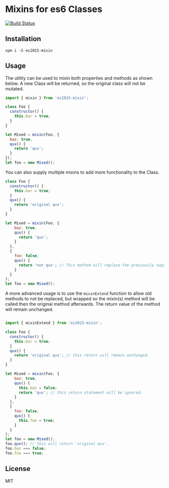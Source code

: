 # Mixins for es6 Classes

[![Build Status](https://travis-ci.org/jimenglish81/es2015-mixin.svg?branch=master)](https://travis-ci.org/jimenglish81/es2015-mixin)

## Installation

```
npm i -S es2015-mixin
```

## Usage

The utility can be used to mixin both properties and methods as shown below.
A new Class will be returned, so the original class will not be mutated.

```js
import { mixin } from 'es2015-mixin';

class Foo {
  constructor() {
    this.bar = true;
  }
}

let Mixed = mixin(Foo, {
  baz: true,
  qux() {
    return 'qux';
  }
});
let foo = new Mixed();
```

You can also supply multiple mixins to add more functionality to the Class.

```js
class Foo {
  constructor() {
    this.bar = true;
  }
  qux() {
    return 'original qux';
  }
}

let Mixed = mixin(Foo, {
    baz: true,
    qux() {
      return 'qux';
    }
  },
  {
    foo: false,
    qux() {
      return 'not qux'; // This method will replace the previously supplied one and the one on the original Class.
    }
  }
);
let foo = new Mixed();
```

A more advanced usage is to use the `mixinExtend` function to allow old methods to not be replaced,
but wrapped so the mixin(s) method will be called then the original method afterwards. The return value of the
method will remain unchanged.

```js

import { mixinExtend } from 'es2015-mixin';

class Foo {
  constructor() {
    this.bar = true;
  }
  qux() {
    return 'original qux'; // this return will remain unchanged.
  }
}

let Mixed = mixin(Foo, {
    baz: true,
    qux() {
      this.baz = false;
      return 'qux'; // this return statement will be ignored.
    }
  },
  {
    foo: false,
    qux() {
      this.foo = true;
    }
  }
);
let foo = new Mixed();
foo.qux(); // this will return 'original qux'.
foo.baz === false;
foo.foo === true;

```
## License

MIT
